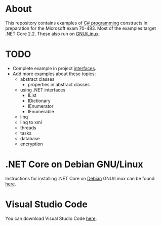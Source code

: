 # About
This repository contains examples of [C# programming](https://docs.microsoft.com/en-us/dotnet/csharp/programming-guide/) constructs in preparation for the Microsoft exam 70-483.
Most of the examples target .NET Core 2.2. These also run on [GNU/Linux](https://www.gnu.org/gnu/linux-and-gnu.en.html).

# TODO
- Complete example in project [interfaces](https://github.com/aschutgh/ProgrammingExamplesForExamMS70483/tree/master/Interfaces).
- Add more examples about these topics:
	- abstract classes
		- properties in abstract classes
	- using .NET interfaces
		- IList
		- IDictionary
		- IEnumerator
		- IEnumerable
	- linq
	- linq to xml
	- threads
	- tasks
	- database
	- encryption

# .NET Core on Debian GNU/Linux
Instructions for installing .NET Core on [Debian](https://www.debian.org/) GNU/Linux can be found [here](https://dotnet.microsoft.com/download/linux-package-manager/debian9/sdk-current).

# Visual Studio Code
You can download Visual Studio Code [here](https://code.visualstudio.com/).
